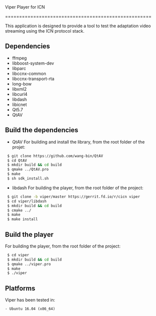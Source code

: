 Viper Player for ICN

====================================================

This application is designed to provide a tool to test the adaptation video streaming using the ICN protocol stack.

Dependencies
------------

- ffmpeg
- libboost-system-dev
- libparc
- libccnx-common
- libccnx-transport-rta
- long-bow
- libxml2
- libcurl4
- libdash
- libicnet
- Qt5.7
- QtAV

Build the dependencies
-----------------

- QtAV
For building and install the library, from the root folder of the projet:

```bash
 $ git clone https://github.com/wang-bin/QtAV
 $ cd QtAV
 $ mkdir build && cd build 
 $ qmake ../QtAV.pro
 $ make
 $ sh sdk_install.sh
``` 

- libdash
For building the player, from the root folder of the project:

```bash
 $ git clone -b viper/master https://gerrit.fd.io/r/cicn viper
 $ cd viper/libdash
 $ mkdir build && cd build 
 $ cmake ../
 $ make
 $ make install
``` 


Build the player
-----------------

For building the player, from the root folder of the project:
 
```bash
 $ cd viper
 $ mkdir build && cd build 
 $ qmake ../viper.pro
 $ make
 $ ./viper
```


Platforms
---------

Viper has been tested in:

    - Ubuntu 16.04 (x86_64)
